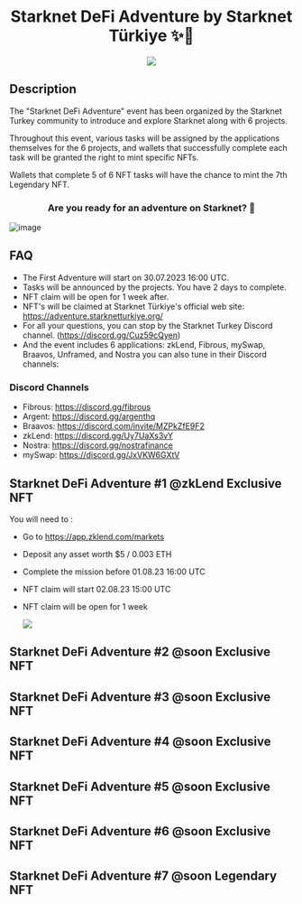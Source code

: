 <div align="center">
<!-- Remember: Keep a span between the HTML tag and the markdown tag.  -->

  <h1>Starknet DeFi Adventure by Starknet Türkiye ✨🐺 </h1>
  <img src="https://i.ibb.co/KXXdPL0/starknet-Turkiye-logo.png">
</div>

## Description


The "Starknet DeFi Adventure" event has been organized by the Starknet Turkey community to introduce and explore Starknet along with 6 projects.

Throughout this event, various tasks will be assigned by the applications themselves for the 6 projects, and wallets that successfully complete each task will be granted the right to mint specific NFTs.

Wallets that complete 5 of 6 NFT tasks will have the chance to mint the 7th Legendary NFT.

<div align="center">
  <h3> Are you ready for an adventure on Starknet? 👀 </h3>
</div>

![image](https://github.com/TobbyKitty/Starknet-DeFi-Adventure/assets/84336571/9ade7357-8ea7-413e-9e1f-d763ea7000cc)


## FAQ

- The First Adventure will start on 30.07.2023 16:00 UTC.
- Tasks will be announced by the projects. You have 2 days to complete.
- NFT claim will be open for 1 week after.
- NFT's will be claimed at Starknet Türkiye's official web site: https://adventure.starknetturkiye.org/
- For all your questions, you can stop by the Starknet Turkey Discord channel. (https://discord.gg/Cuz59cQyen)
- And the event includes 6 applications: zkLend, Fibrous, mySwap, Braavos, Unframed, and Nostra you can also tune in their Discord channels:

### Discord Channels
  
- Fibrous: https://discord.gg/fibrous
- Argent: https://discord.gg/argenthq
- Braavos: https://discord.com/invite/MZPkZfE9F2
- zkLend: https://discord.gg/Uy7UaXs3vY
- Nostra: https://discord.gg/nostrafinance
- mySwap: https://discord.gg/JxVKW6GXtV

## Starknet DeFi Adventure #1 @zkLend Exclusive NFT
You will need to :   

- Go to https://app.zklend.com/markets 
- Deposit any asset worth $5 / 0.003 ETH
- Complete the mission before 01.08.23 16:00 UTC
- NFT claim will start 02.08.23 15:00 UTC 
- NFT claim will be open for 1 week

  <img src="https://github.com/TobbyKitty/Starknet-DeFi-Adventure/blob/main/1.jpg?raw=true">

## Starknet DeFi Adventure #2 @soon Exclusive NFT
## Starknet DeFi Adventure #3 @soon Exclusive NFT
## Starknet DeFi Adventure #4 @soon Exclusive NFT
## Starknet DeFi Adventure #5 @soon Exclusive NFT
## Starknet DeFi Adventure #6 @soon Exclusive NFT
## Starknet DeFi Adventure #7 @soon Legendary NFT
  
